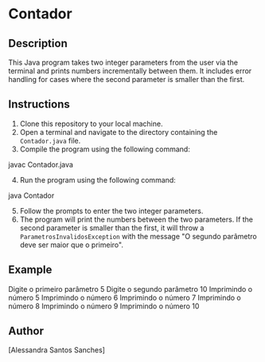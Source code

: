 # Contador

## Description

This Java program takes two integer parameters from the user via the terminal and prints numbers incrementally between them. It includes error handling for cases where the second parameter is smaller than the first.

## Instructions

1. Clone this repository to your local machine.
2. Open a terminal and navigate to the directory containing the `Contador.java` file.
3. Compile the program using the following command:
   
javac Contador.java

4. Run the program using the following command:

java Contador


5. Follow the prompts to enter the two integer parameters.
6. The program will print the numbers between the two parameters. If the second parameter is smaller than the first, it will throw a `ParametrosInvalidosException` with the message "O segundo parâmetro deve ser maior que o primeiro".

## Example

Digite o primeiro parâmetro
5
Digite o segundo parâmetro
10
Imprimindo o número 5
Imprimindo o número 6
Imprimindo o número 7
Imprimindo o número 8
Imprimindo o número 9
Imprimindo o número 10


## Author

[Alessandra Santos Sanches]

